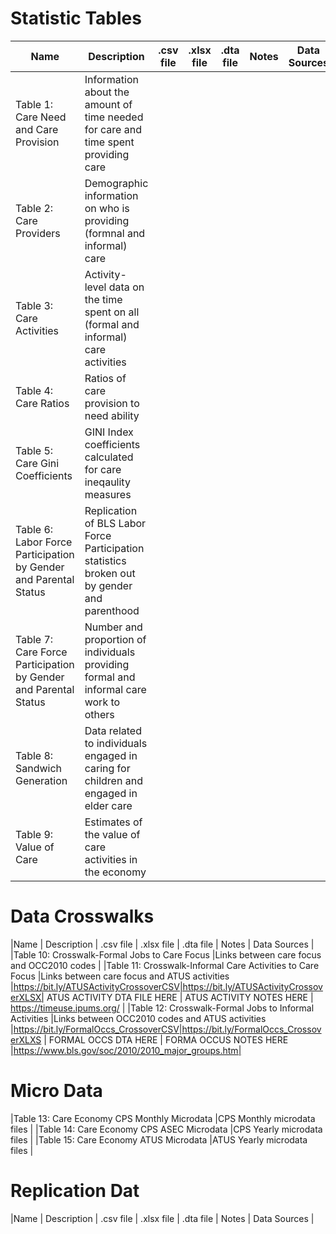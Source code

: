 # Statistic Tables
|Name                                                            | Description                                                                               |  .csv file | .xlsx file | .dta file | Notes | Data Sources|
|----------------------------------------------------------------|-------------------------------------------------------------------------------------------|------------|------------|-----------|-------|-------------|
|Table 1: Care Need and Care Provision                           |Information about the amount of time needed for care and time spent providing care         |
|Table 2: Care Providers                                         |Demographic information on who is providing (formnal and informal) care                    |
|Table 3: Care Activities                                        |Activity-level data on the time spent on all (formal and informal) care activities         |
|Table 4: Care Ratios                                            |Ratios of care provision to need ability                                                   |
|Table 5: Care Gini Coefficients                                 |GINI Index coefficients calculated for care ineqaulity measures                            |
|Table 6: Labor Force Participation by Gender and Parental Status|Replication of BLS Labor Force Participation statistics broken out by gender and parenthood|
|Table 7: Care Force Participation by Gender and Parental Status |Number and proportion of individuals providing formal and informal care work to others     |
|Table 8: Sandwich Generation                                    |Data related to individuals engaged in caring for children and engaged in elder care       |
|Table 9: Value of Care                                          |Estimates of the value of care activities in the economy                                   |

# Data Crosswalks
|Name                                                            | Description                                                                               | .csv file | .xlsx file    | .dta file | Notes | Data Sources |
|Table 10: Crosswalk-Formal Jobs to Care Focus                   |Links between care focus and OCC2010 codes                                                 |
|Table 11: Crosswalk-Informal Care Activities to Care Focus      |Links between care focus and ATUS activities                                               |https://bit.ly/ATUSActivityCrossoverCSV|https://bit.ly/ATUSActivityCrossoverXLSX| ATUS ACTIVITY DTA FILE HERE | ATUS ACTIVITY NOTES HERE | https://timeuse.ipums.org/ |
|Table 12: Crosswalk-Formal Jobs to Informal Activities          |Links between OCC2010 codes and ATUS activities                                            |https://bit.ly/FormalOccs_CrossoverCSV|https://bit.ly/FormalOccs_CrossoverXLXS | FORMAL OCCS DTA HERE | FORMA OCCUS NOTES HERE |https://www.bls.gov/soc/2010/2010_major_groups.htm|

# Micro Data
|Table 13: Care Economy CPS Monthly Microdata                    |CPS Monthly microdata files                                                                |
|Table 14: Care Economy CPS ASEC Microdata                       |CPS Yearly microdata files                                                                 |
|Table 15: Care Economy ATUS Microdata                           |ATUS Yearly microdata files                                                                |

# Replication Dat
|Name     | Description    |  .csv file   | .xlsx file   | .dta file    | Notes   | Data Sources  |